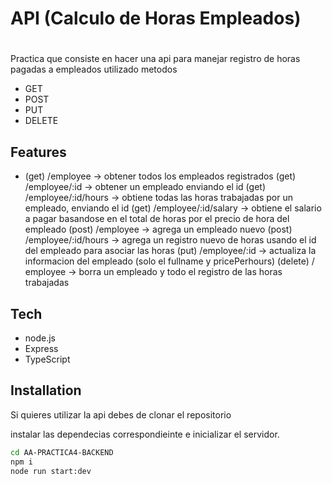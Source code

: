 # API (Calculo de Horas Empleados)

#

Practica que consiste en hacer una api  para manejar registro de horas pagadas a empleados utilizado metodos

- GET
- POST
- PUT
- DELETE

## Features

- (get) /employee
-> obtener todos los empleados registrados
(get) /employee/:id
-> obtener un empleado enviando el id
(get) /employee/:id/hours
-> obtiene todas las horas trabajadas por un empleado, enviando el id
(get) /employee/:id/salary
->  obtiene el salario a pagar basandose en el total de horas por el precio de hora del empleado
(post) /employee
-> agrega un empleado nuevo
(post) /employee/:id/hours
-> agrega un registro nuevo de horas usando el id del empleado para asociar las horas
(put) /employee/:id
-> actualiza la informacion del empleado (solo el fullname y pricePerhours)
(delete) / employee
-> borra un empleado y todo el registro de las horas trabajadas



## Tech

- node.js 
- Express
- TypeScript

## Installation

Si quieres utilizar la api debes de clonar el repositorio

instalar las dependecias correspondieinte e inicializar el servidor.

```sh
cd AA-PRACTICA4-BACKEND
npm i
node run start:dev
```
